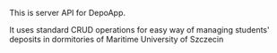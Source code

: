 This is server API for DepoApp. 

It uses standard CRUD operations for easy way of managing students' deposits in dormitories of Maritime University of Szczecin